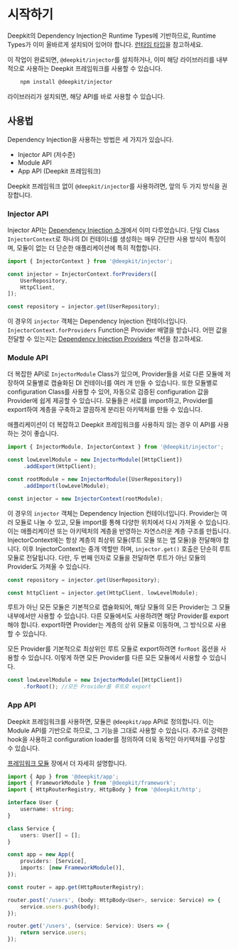 # 시작하기

Deepkit의 Dependency Injection은 Runtime Types에 기반하므로, Runtime Types가 이미 올바르게 설치되어 있어야 합니다. [런타임 타입](../runtime-types/getting-started.md)을 참고하세요.

이 작업이 완료되면, `@deepkit/injector`를 설치하거나, 이미 해당 라이브러리를 내부적으로 사용하는 Deepkit 프레임워크를 사용할 수 있습니다.

```sh
	npm install @deepkit/injector
```

라이브러리가 설치되면, 해당 API를 바로 사용할 수 있습니다.


## 사용법

Dependency Injection을 사용하는 방법은 세 가지가 있습니다.

* Injector API (저수준)
* Module API
* App API (Deepkit 프레임워크)

Deepkit 프레임워크 없이 `@deepkit/injector`를 사용하려면, 앞의 두 가지 방식을 권장합니다.

### Injector API

Injector API는 [Dependency Injection 소개](../dependency-injection)에서 이미 다루었습니다. 단일 Class `InjectorContext`로 하나의 DI 컨테이너를 생성하는 매우 간단한 사용 방식이 특징이며, 모듈이 없는 더 단순한 애플리케이션에 특히 적합합니다.

```typescript
import { InjectorContext } from '@deepkit/injector';

const injector = InjectorContext.forProviders([
    UserRepository,
    HttpClient,
]);

const repository = injector.get(UserRepository);
```

이 경우의 `injector` 객체는 Dependency Injection 컨테이너입니다. `InjectorContext.forProviders` Function은 Provider 배열을 받습니다. 어떤 값을 전달할 수 있는지는 [Dependency Injection Providers](dependency-injection.md#di-providers) 섹션을 참고하세요.

### Module API

더 복잡한 API로 `InjectorModule` Class가 있으며, Provider들을 서로 다른 모듈에 저장하여 모듈별로 캡슐화된 DI 컨테이너를 여러 개 만들 수 있습니다. 또한 모듈별로 configuration Class를 사용할 수 있어, 자동으로 검증된 configuration 값을 Provider에 쉽게 제공할 수 있습니다. 모듈들은 서로를 import하고, Provider를 export하여 계층을 구축하고 깔끔하게 분리된 아키텍처를 만들 수 있습니다.

애플리케이션이 더 복잡하고 Deepkit 프레임워크를 사용하지 않는 경우 이 API를 사용하는 것이 좋습니다.

```typescript
import { InjectorModule, InjectorContext } from '@deepkit/injector';

const lowLevelModule = new InjectorModule([HttpClient])
     .addExport(HttpClient);

const rootModule = new InjectorModule([UserRepository])
     .addImport(lowLevelModule);

const injector = new InjectorContext(rootModule);
```

이 경우의 `injector` 객체는 Dependency Injection 컨테이너입니다. Provider는 여러 모듈로 나눌 수 있고, 모듈 import를 통해 다양한 위치에서 다시 가져올 수 있습니다. 이는 애플리케이션 또는 아키텍처의 계층을 반영하는 자연스러운 계층 구조를 만듭니다.
InjectorContext에는 항상 계층의 최상위 모듈(루트 모듈 또는 앱 모듈)을 전달해야 합니다. 이후 InjectorContext는 중개 역할만 하며, `injector.get()` 호출은 단순히 루트 모듈로 전달됩니다. 다만, 두 번째 인자로 모듈을 전달하면 루트가 아닌 모듈의 Provider도 가져올 수 있습니다.

```typescript
const repository = injector.get(UserRepository);

const httpClient = injector.get(HttpClient, lowLevelModule);
```

루트가 아닌 모든 모듈은 기본적으로 캡슐화되어, 해당 모듈의 모든 Provider는 그 모듈 내부에서만 사용할 수 있습니다. 다른 모듈에서도 사용하려면 해당 Provider를 export해야 합니다. export하면 Provider는 계층의 상위 모듈로 이동하며, 그 방식으로 사용할 수 있습니다.

모든 Provider를 기본적으로 최상위인 루트 모듈로 export하려면 `forRoot` 옵션을 사용할 수 있습니다. 이렇게 하면 모든 Provider를 다른 모든 모듈에서 사용할 수 있습니다.

```typescript
const lowLevelModule = new InjectorModule([HttpClient])
     .forRoot(); //모든 Provider를 루트로 export
```

### App API

Deepkit 프레임워크를 사용하면, 모듈은 `@deepkit/app` API로 정의합니다. 이는 Module API를 기반으로 하므로, 그 기능을 그대로 사용할 수 있습니다. 추가로 강력한 hook을 사용하고 configuration loader를 정의하여 더욱 동적인 아키텍처를 구성할 수 있습니다.

[프레임워크 모듈](../app/modules.md) 장에서 더 자세히 설명합니다.

```typescript
import { App } from '@deepkit/app';
import { FrameworkModule } from '@deepkit/framework';
import { HttpRouterRegistry, HttpBody } from '@deepkit/http';

interface User {
    username: string;
}

class Service {
    users: User[] = [];
}

const app = new App({
    providers: [Service],
    imports: [new FrameworkModule()],
});

const router = app.get(HttpRouterRegistry);

router.post('/users', (body: HttpBody<User>, service: Service) => {
    service.users.push(body);
});

router.get('/users', (service: Service): Users => {
    return service.users;
});
```